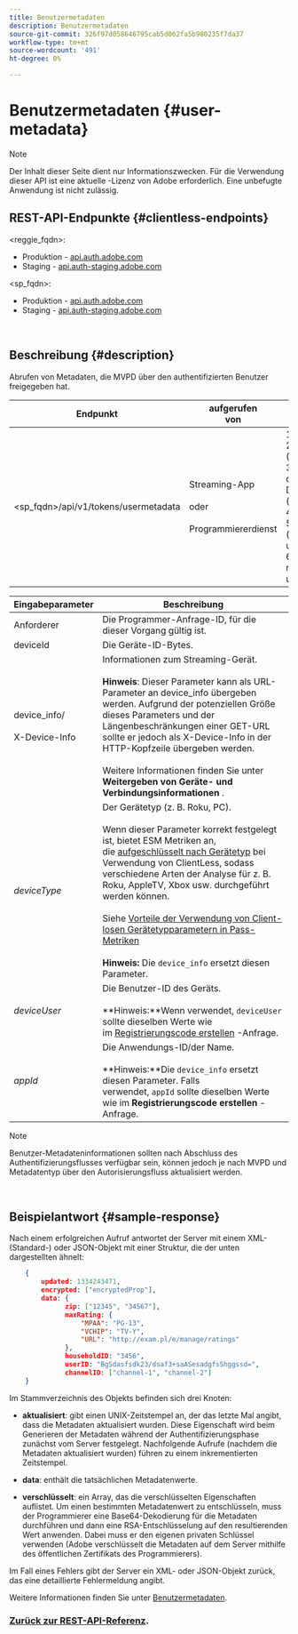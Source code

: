 ```yaml
---
title: Benutzermetadaten
description: Benutzermetadaten
source-git-commit: 326f97d058646795cab5d062fa5b980235f7da37
workflow-type: tm+mt
source-wordcount: '491'
ht-degree: 0%

---
```



# Benutzermetadaten {#user-metadata}

>[!NOTE]
>
>Der Inhalt dieser Seite dient nur Informationszwecken. Für die Verwendung dieser API ist eine aktuelle -Lizenz von Adobe erforderlich. Eine unbefugte Anwendung ist nicht zulässig.

## REST-API-Endpunkte {#clientless-endpoints}

&lt;reggie_fqdn>:

* Produktion - [api.auth.adobe.com](http://api.auth.adobe.com/)
* Staging - [api.auth-staging.adobe.com](http://api.auth-staging.adobe.com/)

&lt;sp_fqdn>:

* Produktion - [api.auth.adobe.com](http://api.auth.adobe.com/)
* Staging - [api.auth-staging.adobe.com](http://api.auth-staging.adobe.com/)

</br>

## Beschreibung {#description}

Abrufen von Metadaten, die MVPD über den authentifizierten Benutzer freigegeben hat.

<div>


| Endpunkt | aufgerufen  </br>von | Eingabe   </br>Parameter | HTTP  </br>Methode | Reaktion | HTTP  </br>Reaktion |
| --- | --- | --- | --- | --- | --- |
| &lt;sp_fqdn>/api/v1/tokens/usermetadata | Streaming-App</br></br>oder</br></br>Programmiererdienst | 1. Anforderer</br>2.  deviceId (Obligatorisch)</br>3.  device_info/X-Device-Info (erforderlich)</br>4.  deviceType</br>5.  deviceUser (nicht mehr unterstützt)</br>6.  appId (nicht mehr unterstützt) | GET | XML oder JSON, die Benutzermetadaten oder Fehlerdetails enthalten, falls dies nicht erfolgreich war. | 200 - Erfolg</br></br>404 - Keine Metadaten gefunden</br></br>412 - Ungültiges AuthN-Token (z. B. abgelaufenes Token) |


| Eingabeparameter | Beschreibung |
| --- | --- |
| Anforderer | Die Programmer-Anfrage-ID, für die dieser Vorgang gültig ist. |
| deviceId | Die Geräte-ID-Bytes. |
| device_info/</br></br>X-Device-Info | Informationen zum Streaming-Gerät.</br></br>**Hinweis**: Dieser Parameter kann als URL-Parameter an device_info übergeben werden. Aufgrund der potenziellen Größe dieses Parameters und der Längenbeschränkungen einer GET-URL sollte er jedoch als X-Device-Info in der HTTP-Kopfzeile übergeben werden. </br></br>Weitere Informationen finden Sie unter **Weitergeben von Geräte- und Verbindungsinformationen** <!--http://tve.helpdocsonline.com/passing-device-information-->. |
| _deviceType_ | Der Gerätetyp (z. B. Roku, PC).</br></br>Wenn dieser Parameter korrekt festgelegt ist, bietet ESM Metriken an, die [aufgeschlüsselt nach Gerätetyp](/help/authentication/entitlement-service-monitoring-overview.md#progr-filter-metrics) bei Verwendung von ClientLess, sodass verschiedene Arten der Analyse für z. B. Roku, AppleTV, Xbox usw. durchgeführt werden können.</br></br>Siehe [Vorteile der Verwendung von Client-losen Gerätetypparametern in Pass-Metriken ](/help/authentication/benefits-of-using-the-clientless-devicetype-parameter-in-pass-metrics.md)</br></br>**Hinweis:** Die `device_info` ersetzt diesen Parameter. </br> |
| _deviceUser_ | Die Benutzer-ID des Geräts.</br></br>**Hinweis:**Wenn verwendet, `deviceUser` sollte dieselben Werte wie im [Registrierungscode erstellen](/help/authentication/registration-code-request.md) -Anfrage. |
| _appId_ | Die Anwendungs-ID/der Name. </br></br>**Hinweis:**Die `device_info` ersetzt diesen Parameter. Falls verwendet, `appId` sollte dieselben Werte wie im **Registrierungscode erstellen** -Anfrage. |

>[!NOTE]
> 
>Benutzer-Metadateninformationen sollten nach Abschluss des Authentifizierungsflusses verfügbar sein, können jedoch je nach MVPD und Metadatentyp über den Autorisierungsfluss aktualisiert werden.

</br>

## Beispielantwort {#sample-response}

Nach einem erfolgreichen Aufruf antwortet der Server mit einem XML- (Standard-) oder JSON-Objekt mit einer Struktur, die der unten dargestellten ähnelt:

```JSON
    {
        updated: 1334243471,
        encrypted: ["encryptedProp"],
        data: {
              zip: ["12345", "34567"],
              maxRating: { 
                  "MPAA": "PG-13",
                  "VCHIP": "TV-Y", 
                  "URL": "http://exam.pl/e/manage/ratings"
              },
              householdID: "3456",
              userID: "BgSdasfsdk23/dsaf3+saASesadgfsShggssd=",
              channelID: ["channel-1", "channel-2"]
    }
```

Im Stammverzeichnis des Objekts befinden sich drei Knoten:

* **aktualisiert**: gibt einen UNIX-Zeitstempel an, der das letzte Mal angibt, dass die Metadaten aktualisiert wurden. Diese Eigenschaft wird beim Generieren der Metadaten während der Authentifizierungsphase zunächst vom Server festgelegt. Nachfolgende Aufrufe (nachdem die Metadaten aktualisiert wurden) führen zu einem inkrementierten Zeitstempel.

* **data**: enthält die tatsächlichen Metadatenwerte.

* **verschlüsselt**: ein Array, das die verschlüsselten Eigenschaften auflistet. Um einen bestimmten Metadatenwert zu entschlüsseln, muss der Programmierer eine Base64-Dekodierung für die Metadaten durchführen und dann eine RSA-Entschlüsselung auf den resultierenden Wert anwenden. Dabei muss er den eigenen privaten Schlüssel verwenden (Adobe verschlüsselt die Metadaten auf dem Server mithilfe des öffentlichen Zertifikats des Programmierers).

Im Fall eines Fehlers gibt der Server ein XML- oder JSON-Objekt zurück, das eine detaillierte Fehlermeldung angibt.

Weitere Informationen finden Sie unter [Benutzermetadaten](/help/authentication/user-metadata.md).

### [Zurück zur REST-API-Referenz](/help/authentication/rest-api-reference.md).
